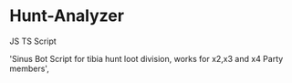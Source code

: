 # Hunt-Analyzer
JS TS Script

'Sinus Bot Script for tibia hunt loot division, works for x2,x3 and x4 Party members',
